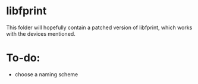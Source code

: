 # libfprint
This folder will hopefully contain a patched version of libfprint, which works with the devices mentioned.

# To-do:
- choose a naming scheme
